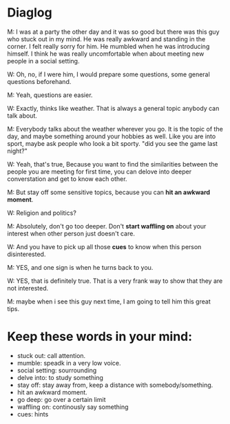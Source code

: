 # Diaglog

M: I was at a party the other day and it was so good but there was this guy who stuck out in my mind. He was really awkward and standing in the corner. I felt really sorry for him. He mumbled when he was introducing himself. I think he was really uncomfortable when about meeting new people in a social setting.

W: Oh, no, if I were him, I would prepare some questions, some general questions beforehand.

M: Yeah, questions are easier.

W: Exactly, thinks like weather. That is always a general topic anybody can talk about.

M: Everybody talks about the weather wherever you go. It is the topic of the day, and maybe something around your hobbies as well. Like you are into sport, maybe ask people who look a bit sporty. "did you see the game last night?"

W: Yeah, that's true, Because you want to find the similarities between the people you are meeting for first time, you can delove into deeper converstation and get to know each other.

M: But stay off some sensitive topics, because you can **hit an awkward moment**. 

W: Religion and politics?

M: Absolutely, don't go too deeper. Don't **start waffling on** about your interest when other person just doesn't care. 

W: And you have to pick up all those **cues** to know when this person disinterested. 

M: YES, and one sign is when he turns back to you.

W: YES, that is definitely true. That is a very frank way to show that they are not interested.

M: maybe when i see this guy next time, I am going to tell him this great tips. 


# Keep these words in your mind:
- stuck out: call attention. 
- mumble: speadk in a very low voice. 
- social setting: sourrounding 
- delve into: to study something 
- stay off: stay away from, keep a distance with somebody/something.
- hit an awkward moment.
- go deep: go over a certain limit
- waffling on: continously say something
- cues: hints
